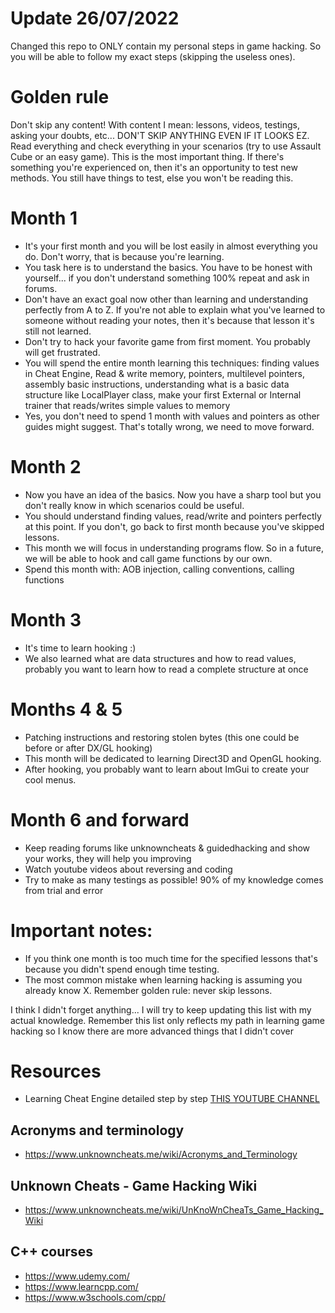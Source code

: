 # Update 26/07/2022
Changed this repo to ONLY contain my personal steps in game hacking. So you will be able to follow my exact steps (skipping the useless ones).

# Golden rule
Don't skip any content! With content I mean: lessons, videos, testings, asking your doubts, etc... DON'T SKIP ANYTHING EVEN IF IT LOOKS EZ.
Read everything and check everything in your scenarios (try to use Assault Cube or an easy game). This is the most important thing.
If there's something you're experienced on, then it's an opportunity to test new methods. You still have things to test, else you won't be reading this.

# Month 1

- It's your first month and you will be lost easily in almost everything you do. Don't worry, that is because you're learning.
- You task here is to understand the basics. You have to be honest with yourself... if you don't understand something 100% repeat and ask in forums.
- Don't have an exact goal now other than learning and understanding perfectly from A to Z. If you're not able to explain what you've learned to someone without reading your notes, then it's because that lesson it's still not learned.
- Don't try to hack your favorite game from first moment. You probably will get frustrated.
- You will spend the entire month learning this techniques: finding values in Cheat Engine, Read & write memory, pointers, multilevel pointers, assembly basic instructions, understanding what is a basic data structure like LocalPlayer class, make your first External or Internal trainer that reads/writes simple values to memory
- Yes, you don't need to spend 1 month with values and pointers as other guides might suggest. That's totally wrong, we need to move forward.

# Month 2

- Now you have an idea of the basics. Now you have a sharp tool but you don't really know in which scenarios could be useful.
- You should understand finding values, read/write and pointers perfectly at this point. If you don't, go back to first month because you've skipped lessons.
- This month we will focus in understanding programs flow. So in a future, we will be able to hook and call game functions by our own.
- Spend this month with: AOB injection, calling conventions, calling functions

# Month 3

- It's time to learn hooking :)
- We also learned what are data structures and how to read values, probably you want to learn how to read a complete structure at once

# Months 4 & 5

- Patching instructions and restoring stolen bytes (this one could be before or after DX/GL hooking)
- This month will be dedicated to learning Direct3D and OpenGL hooking.
- After hooking, you probably want to learn about ImGui to create your cool menus.

# Month 6 and forward

- Keep reading forums like unknowncheats & guidedhacking and show your works, they will help you improving
- Watch youtube videos about reversing and coding
- Try to make as many testings as possible! 90% of my knowledge comes from trial and error

# Important notes: 

- If you think one month is too much time for the specified lessons that's because you didn't spend enough time testing.
- The most common mistake when learning hacking is assuming you already know X. Remember golden rule: never skip lessons.

I think I didn't forget anything... I will try to keep updating this list with my actual knowledge.
Remember this list only reflects my path in learning game hacking so I know there are more advanced things that I didn't cover

# Resources

- Learning Cheat Engine detailed step by step [THIS YOUTUBE CHANNEL](https://www.youtube.com/channel/UCxuUEVD4bQqT3twlaeW9usQ)

## Acronyms and terminology
- https://www.unknowncheats.me/wiki/Acronyms_and_Terminology

## Unknown Cheats - Game Hacking Wiki
- https://www.unknowncheats.me/wiki/UnKnoWnCheaTs_Game_Hacking_Wiki

## C++ courses
- https://www.udemy.com/
- https://www.learncpp.com/
- https://www.w3schools.com/cpp/
